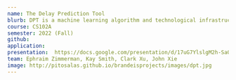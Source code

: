 ```yaml
---
name: The Delay Prediction Tool
blurb: DPT is a machine learning algorithm and technological infrastructure that computes percent likelihoods of flights being delayed or canceled from history implications, macro and micro-events at individual locations, and weather forecasts. Designed the empower consumers with more data about their trip, in addition to aiding charter corporations, shipping firms, and airlines with scheduling and logistics.
course: CS102A
semester: 2022 (Fall)
github:
application:
presentation:  https://docs.google.com/presentation/d/17uG7YlslgM2h-SaO9kASZJOnyfFWF97-6zOTJ_twEcM/edit?usp=sharing
team: Ephraim Zimmerman, Kay Smith, Clark Xu, John Xie
image: http://pitosalas.github.io/brandeisprojects/images/dpt.jpg
---
```

